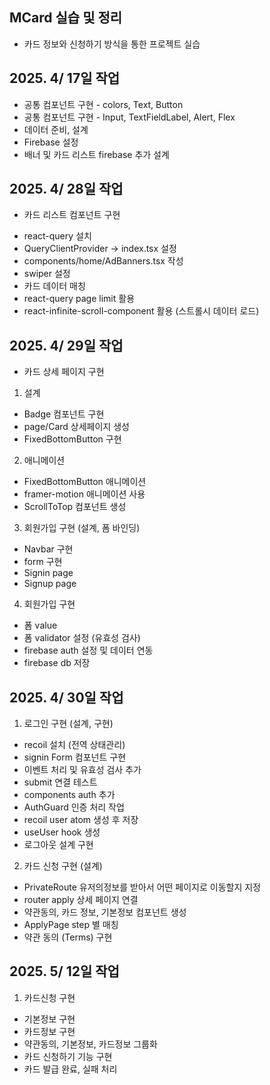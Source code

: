 ## MCard 실습 및 정리

- 카드 정보와 신청하기 방식을 통한 프로젝트 실습

## 2025. 4/ 17일 작업

- 공통 컴포넌트 구현 - colors, Text, Button
- 공통 컴포넌트 구현 - Input, TextFieldLabel, Alert, Flex
- 데이터 준비, 설계
- Firebase 설정
- 배너 및 카드 리스트 firebase 추가 설계

## 2025. 4/ 28일 작업

- 카드 리스트 컴포넌트 구현

* react-query 설치
* QueryClientProvider -> index.tsx 설정
* components/home/AdBanners.tsx 작성
* swiper 설정
* 카드 데이터 매칭
* react-query page limit 활용
* react-infinite-scroll-component 활용 (스트롤시 데이터 로드)

## 2025. 4/ 29일 작업

- 카드 상세 페이지 구현

1. 설계

- Badge 컴포넌트 구현
- page/Card 상세페이지 생성
- FixedBottomButton 구현

2. 애니메이션

- FixedBottomButton 애니메이션
- framer-motion 애니메이션 사용
- ScrollToTop 컴포넌트 생성

3. 회원가입 구현 (설계, 폼 바인딩)

- Navbar 구현
- form 구현
- Signin page
- Signup page

4. 회원가입 구현

- 폼 value
- 폼 validator 설정 (유효성 검사)
- firebase auth 설정 및 데이터 연동
- firebase db 저장

## 2025. 4/ 30일 작업

1. 로그인 구현 (설계, 구현)

- recoil 설치 (전역 상태관리)
- signin Form 컴포넌트 구현
- 이벤트 처리 및 유효성 검사 추가
- submit 연결 테스트
- components auth 추가
- AuthGuard 인증 처리 작업
- recoil user atom 생성 후 저장
- useUser hook 생성
- 로그아웃 설계 구현

2. 카드 신청 구현 (설계)

- PrivateRoute 유저의정보를 받아서 어떤 페이지로 이동할지 지정
- router apply 상세 페이지 연결
- 약관동의, 카드 정보, 기본정보 컴포넌트 생성
- ApplyPage step 별 매칭
- 약관 동의 (Terms) 구현

## 2025. 5/ 12일 작업

1. 카드신청 구현

- 기본정보 구현
- 카드정보 구현
- 약관동의, 기본정보, 카드정보 그룹화
- 카드 신청하기 기능 구현
- 카드 발급 완료, 실패 처리
